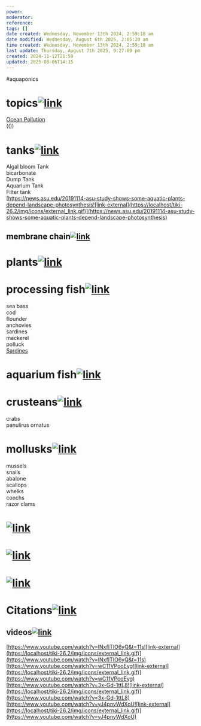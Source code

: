 ```yaml
---
power: 
moderator: 
reference: 
tags: []
date created: Wednesday, November 13th 2024, 2:59:18 am
date modified: Wednesday, August 6th 2025, 2:05:20 am
time created: Wednesday, November 13th 2024, 2:59:18 am
last update: Thursday, August 7th 2025, 9:27:09 pm
created: 2024-11-12T21:59
updated: 2025-08-06T14:15
---
```

#aquaponics 
# topics[![link](https://localhost/tiki-26.2/img/icons/link.png)](https://localhost/tiki-26.2/tiki-index.php?page=seawater#topics)

[Ocean Pollution](https://localhost/tiki-26.2/tiki-editpage.php?page=Ocean+Pollution)  
(())

# tanks[![link](https://localhost/tiki-26.2/img/icons/link.png)](https://localhost/tiki-26.2/tiki-index.php?page=seawater#tanks)

Algal bloom Tank  
bicarbonate  
Dump Tank  
Aquarium Tank  
Filter tank  
[https://news.asu.edu/20191114-asu-study-shows-some-aquatic-plants-depend-landscape-photosynthesis![link-external](https://localhost/tiki-26.2/img/icons/external_link.gif)](https://news.asu.edu/20191114-asu-study-shows-some-aquatic-plants-depend-landscape-photosynthesis)

## membrane chain[![link](https://localhost/tiki-26.2/img/icons/link.png)](https://localhost/tiki-26.2/tiki-index.php?page=seawater#membrane_chain)

# plants[![link](https://localhost/tiki-26.2/img/icons/link.png)](https://localhost/tiki-26.2/tiki-index.php?page=seawater#plants)

# processing fish[![link](https://localhost/tiki-26.2/img/icons/link.png)](https://localhost/tiki-26.2/tiki-index.php?page=seawater#proccessing_fish)

sea bass  
cod  
flounder  
anchovies  
sardines  
mackerel  
polluck  
[Sardines](https://localhost/tiki-26.2/tiki-editpage.php?page=Sardines)

# aquarium fish[![link](https://localhost/tiki-26.2/img/icons/link.png)](https://localhost/tiki-26.2/tiki-index.php?page=seawater#aquarium_fish)

# crusteans[![link](https://localhost/tiki-26.2/img/icons/link.png)](https://localhost/tiki-26.2/tiki-index.php?page=seawater#crusteans)

crabs  
panulirus ornatus

# mollusks[![link](https://localhost/tiki-26.2/img/icons/link.png)](https://localhost/tiki-26.2/tiki-index.php?page=seawater#mollusks)

mussels  
snails  
abalone  
scallops  
whelks  
conchs  
razor clams

# [![link](https://localhost/tiki-26.2/img/icons/link.png)](https://localhost/tiki-26.2/tiki-index.php?page=seawater#ad41d8cd98f00b204e9800998ecf8427e)

# [![link](https://localhost/tiki-26.2/img/icons/link.png)](https://localhost/tiki-26.2/tiki-index.php?page=seawater#ad41d8cd98f00b204e9800998ecf8427e_2)

# [![link](https://localhost/tiki-26.2/img/icons/link.png)](https://localhost/tiki-26.2/tiki-index.php?page=seawater#ad41d8cd98f00b204e9800998ecf8427e_3)

# Citations[![link](https://localhost/tiki-26.2/img/icons/link.png)](https://localhost/tiki-26.2/tiki-index.php?page=seawater#Citations)

## videos[![link](https://localhost/tiki-26.2/img/icons/link.png)](https://localhost/tiki-26.2/tiki-index.php?page=seawater#videos)

[https://www.youtube.com/watch?v=lNxfITIO6yQ&t=11s![link-external](https://localhost/tiki-26.2/img/icons/external_link.gif)](https://www.youtube.com/watch?v=lNxfITIO6yQ&t=11s)  
[https://www.youtube.com/watch?v=wC11VPooEyg![link-external](https://localhost/tiki-26.2/img/icons/external_link.gif)](https://www.youtube.com/watch?v=wC11VPooEyg)  
[https://www.youtube.com/watch?v=3x-Gd-1ttL8![link-external](https://localhost/tiki-26.2/img/icons/external_link.gif)](https://www.youtube.com/watch?v=3x-Gd-1ttL8)  
[https://www.youtube.com/watch?v=yJ4pnyWdXoU![link-external](https://localhost/tiki-26.2/img/icons/external_link.gif)](https://www.youtube.com/watch?v=yJ4pnyWdXoU)